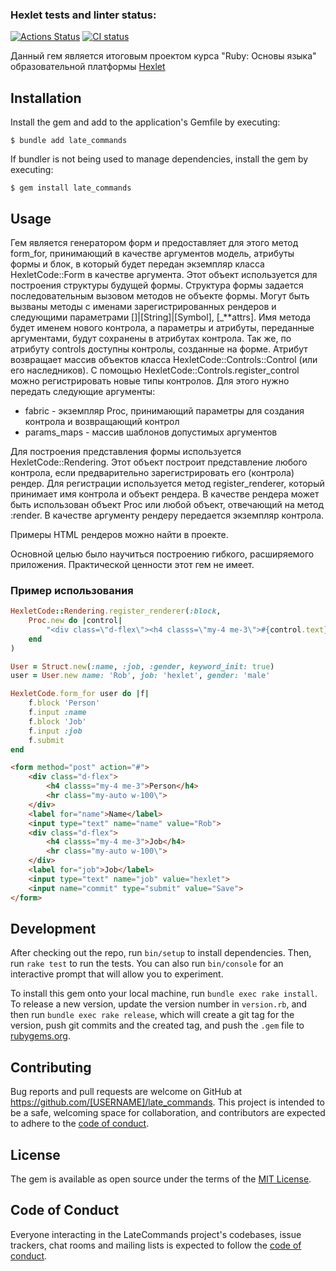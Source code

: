 ### Hexlet tests and linter status:
[![Actions Status](https://github.com/mike090/rails-project-lvl1/workflows/hexlet-check/badge.svg)](https://github.com/mike090/rails-project-lvl1/actions)
[![CI status](https://github.com/mike090/rails-project-lvl1/actions/workflows/main.yml/badge.svg)](https://github.com/mike090/rails-project-lvl1/actions)

Данный гем является итоговым проектом курса "Ruby: Основы языка" образовательной платформы [Hexlet](https://hexlet.io)

## Installation

Install the gem and add to the application's Gemfile by executing:

    $ bundle add late_commands

If bundler is not being used to manage dependencies, install the gem by executing:

    $ gem install late_commands

## Usage

Гем является генератором форм и предоставляет для этого метод form_for, принимающий в качестве аргументов модель, атрибуты формы и блок, в который будет передан экземпляр класса HexletCode::Form в качестве аргумента. Этот объект используется для построения структуры будущей формы. Структура формы задается последовательным вызовом методов не объекте формы. Могут быть вызваны методы с именами зарегистрированных рендеров и следующими параметрами []|[String]|[Symbol], [_**attrs]. Имя метода будет именем нового контрола, а параметры и атрибуты, переданные аргументами, будут сохранены в атрибутах контрола. Так же, по атрибуту controls доступны контролы, созданные на форме. Атрибут возвращает массив объектов класса HexletCode::Controls::Control (или его наследников). С помощью HexletCode::Controls.register_control можно регистрировать новые типы контролов. Для этого нужно передать следующие аргументы:
* fabric - экземпляр Proc, принимающий параметры для создания контрола и возвращающий контрол
* params_maps - массив шаблонов допустимых аргументов

Для построения представления формы используется HexletCode::Rendering. Этот объект построит представление любого контрола, если предварительно зарегистрировать его (контрола) рендер. Для регистрации используется метод register_renderer, который принимает имя контрола и объект рендера. В качестве рендера может быть использован объект Proc или любой объект, отвечающий на метод :render. В качестве аргументу рендеру передается экземпляр контрола.

Примеры HTML рендеров можно найти в проекте.


Основной целью было научиться построению гибкого, расширяемого приложения.
Практической ценности этот гем не имеет.

### Пример использования

```ruby
HexletCode::Rendering.register_renderer(:block,
    Proc.new do |control| 
        "<div class=\"d-flex\"><h4 classs=\"my-4 me-3\">#{control.text}</h4><hr class=\"my-auto w-100\"></div>"
    end
)

User = Struct.new(:name, :job, :gender, keyword_init: true)
user = User.new name: 'Rob', job: 'hexlet', gender: 'male'

HexletCode.form_for user do |f|
    f.block 'Person'
    f.input :name
    f.block 'Job'
    f.input :job
    f.submit
end
```
```html
<form method="post" action="#">
    <div class="d-flex">
        <h4 classs="my-4 me-3">Person</h4>
        <hr class="my-auto w-100\">
    </div>
    <label for="name">Name</label>
    <input type="text" name="name" value="Rob">
    <div class="d-flex">
        <h4 classs="my-4 me-3">Job</h4>
        <hr class="my-auto w-100\">
    </div>
    <label for="job">Job</label>
    <input type="text" name="job" value="hexlet">
    <input name="commit" type="submit" value="Save">
</form>
```

## Development

After checking out the repo, run `bin/setup` to install dependencies. Then, run `rake test` to run the tests. You can also run `bin/console` for an interactive prompt that will allow you to experiment.

To install this gem onto your local machine, run `bundle exec rake install`. To release a new version, update the version number in `version.rb`, and then run `bundle exec rake release`, which will create a git tag for the version, push git commits and the created tag, and push the `.gem` file to [rubygems.org](https://rubygems.org).

## Contributing

Bug reports and pull requests are welcome on GitHub at https://github.com/[USERNAME]/late_commands. This project is intended to be a safe, welcoming space for collaboration, and contributors are expected to adhere to the [code of conduct](https://github.com/[USERNAME]/late_commands/blob/master/CODE_OF_CONDUCT.md).

## License

The gem is available as open source under the terms of the [MIT License](https://opensource.org/licenses/MIT).

## Code of Conduct

Everyone interacting in the LateCommands project's codebases, issue trackers, chat rooms and mailing lists is expected to follow the [code of conduct](https://github.com/[USERNAME]/late_commands/blob/master/CODE_OF_CONDUCT.md).